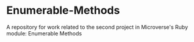 # Enumerable-Methods
A repository for work related to the second project in Microverse's Ruby module: Enumerable Methods
